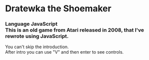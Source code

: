 # Dratewka the Shoemaker
### Language JavaScript<br/>This is an old game from Atari released in 2008, that I've rewrote using JavaScript.
You can't skip the introduction.  
After intro you can use "V" and then enter to see controls.
